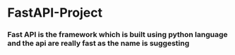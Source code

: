 # FastAPI-Project
### Fast API is the framework which is built using python language and the api are really fast as the name is suggesting
